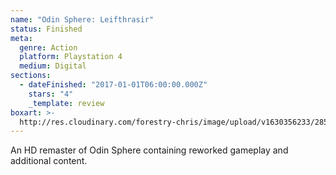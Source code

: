 ```yaml
---
name: "Odin Sphere: Leifthrasir"
status: Finished
meta:
  genre: Action
  platform: Playstation 4
  medium: Digital
sections:
  - dateFinished: "2017-01-01T06:00:00.000Z"
    stars: "4"
    _template: review
boxart: >-
  http://res.cloudinary.com/forestry-chris/image/upload/v1630356233/2856056-main_qzz01t.png
---
```


An HD remaster of Odin Sphere containing reworked gameplay and additional content.
